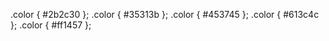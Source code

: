 
.color { #2b2c30 };
.color { #35313b };
.color { #453745 };
.color { #613c4c };
.color { #ff1457 };
